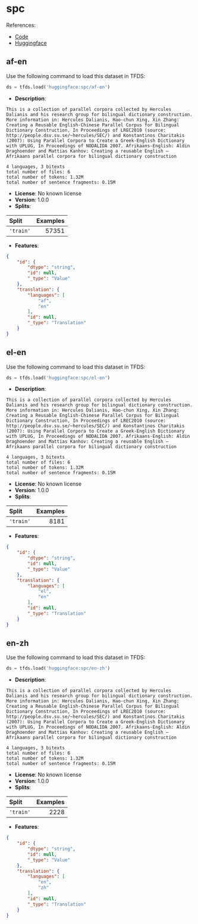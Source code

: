 # spc

References:

*   [Code](https://github.com/huggingface/datasets/blob/master/datasets/spc)
*   [Huggingface](https://huggingface.co/datasets/spc)


## af-en


Use the following command to load this dataset in TFDS:

```python
ds = tfds.load('huggingface:spc/af-en')
```

*   **Description**:

```
This is a collection of parallel corpora collected by Hercules Dalianis and his research group for bilingual dictionary construction.
More information in: Hercules Dalianis, Hao-chun Xing, Xin Zhang: Creating a Reusable English-Chinese Parallel Corpus for Bilingual Dictionary Construction, In Proceedings of LREC2010 (source: http://people.dsv.su.se/~hercules/SEC/) and Konstantinos Charitakis (2007): Using Parallel Corpora to Create a Greek-English Dictionary with UPLUG, In Proceedings of NODALIDA 2007. Afrikaans-English: Aldin Draghoender and Mattias Kanhov: Creating a reusable English – Afrikaans parallel corpora for bilingual dictionary construction

4 languages, 3 bitexts
total number of files: 6
total number of tokens: 1.32M
total number of sentence fragments: 0.15M
```

*   **License**: No known license
*   **Version**: 1.0.0
*   **Splits**:

Split  | Examples
:----- | -------:
`'train'` | 57351

*   **Features**:

```json
{
    "id": {
        "dtype": "string",
        "id": null,
        "_type": "Value"
    },
    "translation": {
        "languages": [
            "af",
            "en"
        ],
        "id": null,
        "_type": "Translation"
    }
}
```



## el-en


Use the following command to load this dataset in TFDS:

```python
ds = tfds.load('huggingface:spc/el-en')
```

*   **Description**:

```
This is a collection of parallel corpora collected by Hercules Dalianis and his research group for bilingual dictionary construction.
More information in: Hercules Dalianis, Hao-chun Xing, Xin Zhang: Creating a Reusable English-Chinese Parallel Corpus for Bilingual Dictionary Construction, In Proceedings of LREC2010 (source: http://people.dsv.su.se/~hercules/SEC/) and Konstantinos Charitakis (2007): Using Parallel Corpora to Create a Greek-English Dictionary with UPLUG, In Proceedings of NODALIDA 2007. Afrikaans-English: Aldin Draghoender and Mattias Kanhov: Creating a reusable English – Afrikaans parallel corpora for bilingual dictionary construction

4 languages, 3 bitexts
total number of files: 6
total number of tokens: 1.32M
total number of sentence fragments: 0.15M
```

*   **License**: No known license
*   **Version**: 1.0.0
*   **Splits**:

Split  | Examples
:----- | -------:
`'train'` | 8181

*   **Features**:

```json
{
    "id": {
        "dtype": "string",
        "id": null,
        "_type": "Value"
    },
    "translation": {
        "languages": [
            "el",
            "en"
        ],
        "id": null,
        "_type": "Translation"
    }
}
```



## en-zh


Use the following command to load this dataset in TFDS:

```python
ds = tfds.load('huggingface:spc/en-zh')
```

*   **Description**:

```
This is a collection of parallel corpora collected by Hercules Dalianis and his research group for bilingual dictionary construction.
More information in: Hercules Dalianis, Hao-chun Xing, Xin Zhang: Creating a Reusable English-Chinese Parallel Corpus for Bilingual Dictionary Construction, In Proceedings of LREC2010 (source: http://people.dsv.su.se/~hercules/SEC/) and Konstantinos Charitakis (2007): Using Parallel Corpora to Create a Greek-English Dictionary with UPLUG, In Proceedings of NODALIDA 2007. Afrikaans-English: Aldin Draghoender and Mattias Kanhov: Creating a reusable English – Afrikaans parallel corpora for bilingual dictionary construction

4 languages, 3 bitexts
total number of files: 6
total number of tokens: 1.32M
total number of sentence fragments: 0.15M
```

*   **License**: No known license
*   **Version**: 1.0.0
*   **Splits**:

Split  | Examples
:----- | -------:
`'train'` | 2228

*   **Features**:

```json
{
    "id": {
        "dtype": "string",
        "id": null,
        "_type": "Value"
    },
    "translation": {
        "languages": [
            "en",
            "zh"
        ],
        "id": null,
        "_type": "Translation"
    }
}
```


